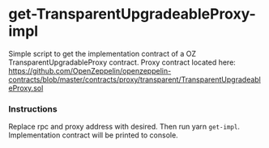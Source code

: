 # get-TransparentUpgradeableProxy-impl
Simple script to get the implementation contract of a OZ TransparentUpgradableProxy contract. Proxy contract located here: https://github.com/OpenZeppelin/openzeppelin-contracts/blob/master/contracts/proxy/transparent/TransparentUpgradeableProxy.sol

### Instructions
Replace rpc and proxy address with desired. Then run yarn `get-impl`. Implementation contract will be printed to console.
